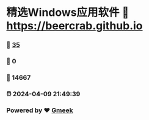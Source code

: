 # 精选Windows应用软件 :link: https://beercrab.github.io 
### :page_facing_up: [35](https://beercrab.github.io/tag.html) 
### :speech_balloon: 0 
### :hibiscus: 14667 
### :alarm_clock: 2024-04-09 21:49:39 
### Powered by :heart: [Gmeek](https://github.com/Meekdai/Gmeek)
